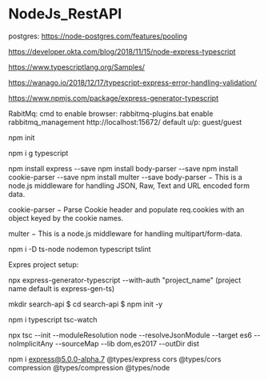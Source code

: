 # NodeJs_RestAPI

postgres: https://node-postgres.com/features/pooling

https://developer.okta.com/blog/2018/11/15/node-express-typescript

https://www.typescriptlang.org/Samples/

https://wanago.io/2018/12/17/typescript-express-error-handling-validation/

https://www.npmjs.com/package/express-generator-typescript

RabitMq: 
cmd to enable browser: rabbitmq-plugins.bat enable rabbitmq_management
http://localhost:15672/
default u/p: guest/guest

npm init

npm i g typescript

npm install express --save
	npm install body-parser --save
	npm install cookie-parser --save
	npm install multer --save
body-parser − This is a node.js middleware for handling JSON, Raw, Text and URL encoded form data.

cookie-parser − Parse Cookie header and populate req.cookies with an object keyed by the cookie names.

multer − This is a node.js middleware for handling multipart/form-data.


npm i -D ts-node nodemon typescript tslint

Expres project setup:

npx express-generator-typescript --with-auth "project_name" (project name default is express-gen-ts)




mkdir search-api
$ cd search-api
$ npm init -y

npm i typescript tsc-watch

npx tsc --init --moduleResolution node --resolveJsonModule --target es6 --noImplicitAny --sourceMap --lib dom,es2017 --outDir dist

npm i express@5.0.0-alpha.7 @types/express cors @types/cors compression @types/compression @types/node


